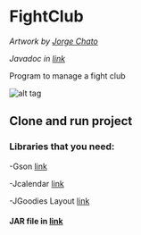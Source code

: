 FightClub
=============
_Artwork by [Jorge Chato](http://orggue.github.io/DataInterface)_

_Javadoc in [link](http://orggue.github.io/DataInterface)_

Program to manage a fight club

![alt tag](https://github.com/orggue/DataInterface/blob/FightClub/prototype.png)

## Clone and run project

### Libraries that you need:

-Gson [link](https://code.google.com/p/google-gson)

-Jcalendar [link](http://toedter.com/software)

-JGoodies Layout [link](http://www.jgoodies.com)


#### JAR file in [link](https://github.com/orggue/DataInterface/blob/FightClub/out/artifacts/FightClub_jar/FightClub.jar)
